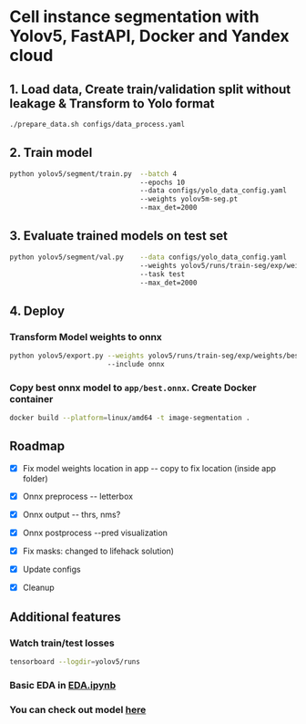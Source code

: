 # Cell instance segmentation with Yolov5, FastAPI, Docker and Yandex cloud

## 1. Load data, Create train/validation split without leakage & Transform to Yolo format

```bash
./prepare_data.sh configs/data_process.yaml
```

## 2. Train model

```bash
python yolov5/segment/train.py  --batch 4
                                --epochs 10
                                --data configs/yolo_data_config.yaml
                                --weights yolov5m-seg.pt
                                --max_det=2000
```

## 3. Evaluate trained models on test set

```bash
python yolov5/segment/val.py    --data configs/yolo_data_config.yaml
                                --weights yolov5/runs/train-seg/exp/weights/best.pt
                                --task test
                                --max_det=2000
```

## 4. Deploy

### Transform Model weights to onnx

```bash
python yolov5/export.py --weights yolov5/runs/train-seg/exp/weights/best.pt
                        --include onnx
```

### Copy best onnx model to `app/best.onnx`. Create Docker container

```bash
docker build --platform=linux/amd64 -t image-segmentation .
```

<!-- ROADMAP -->
## Roadmap

* [x] Fix model weights location in app -- copy to fix location (inside app folder)

* [x] Onnx preprocess -- letterbox

* [x] Onnx output -- thrs, nms?

* [x] Onnx postprocess --pred visualization

* [x] Fix masks: changed to lifehack solution)

* [x] Update configs

* [x] Cleanup

## Additional features

### Watch train/test losses

```bash
tensorboard --logdir=yolov5/runs
```

### Basic EDA in [EDA.ipynb](https://drive.google.com/file/d/1qZeqaf9AuR43M-k9YN8iT6JD6jkR00Tu/view?usp=sharing)

### You can check out model [here](https://bba2fr9fv1d6in16jt7b.containers.yandexcloud.net/docs)
